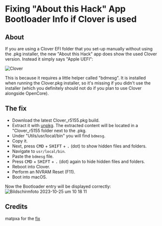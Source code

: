 # Fixing "About this Hack" App Bootloader Info if Clover is used

## About
If you are using a Clover EFI folder that you set-up manually without using the .pkg installer, the new "About this Hack" app does show the used Clover version. Instead it simply says "Apple UEFI":

![Clover](https://github.com/0xCUB3/About-This-Hack/assets/76865553/21af2758-de06-45b9-9acb-72ad59f8417b)

This is because it requires a little helper called "bdmesg". It is installed when running the Clover.pkg installer, so it's missing if you didn't use the installer (which you definitely should not do if you plan to use Clover alongside OpenCore).

## The fix
- Download the latest Clover_r5155.pkg build.
- Extract it with [unpkg](https://www.timdoug.com/unpkg/). The extracted content will be located in a "Clover_r5155 folder next to the .pkg.
- Under "Utils/usr/local/bin" you will find `bdmesg`.
- Copy it.
- Next, press <kbd>CMD</kbd> + <kbd>SHIFT</kbd> + <kbd>.</kbd> (dot) to show hidden files and folders.
- Navigate to `usr/local/bin`.
- Paste the `bdmesg` file.
- Press <kbd>CMD</kbd> + <kbd>SHIFT</kbd> + <kbd>.</kbd> (dot) again to hide hidden files and folders.
- Reboot into Clover.
- Perform an NVRAM Reset (F11).
- Boot into macOS.

Now the Bootloader entry will be displayed correctly:
![Bildschirmfoto 2023-10-25 um 10 18 11](https://github.com/0xCUB3/About-This-Hack/assets/76865553/28d9fd18-77da-407b-8380-12ba1dc2b837)

## Credits
matpxa for the [fix](https://github.com/0xCUB3/About-This-Hack/issues/74)
